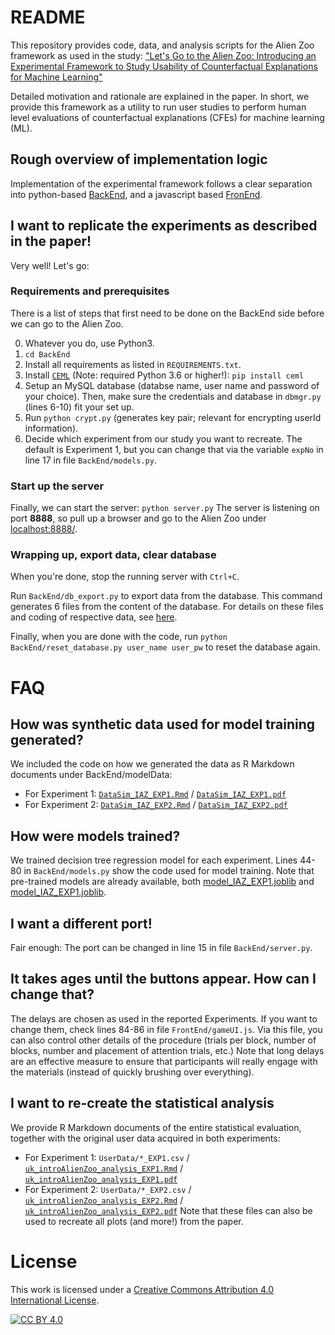 # README

This repository provides code, data, and analysis scripts for the Alien Zoo framework as used in the study:
["Let's Go to the Alien Zoo: Introducing an Experimental Framework to Study Usability of Counterfactual Explanations for Machine Learning"](https://arxiv.org/pdf/2205.03398.pdf)

Detailed motivation and rationale are explained in the paper. In short, we provide this framework as a utility to run user studies to perform human level evaluations of counterfactual explanations (CFEs) for machine learning (ML).

## Rough overview of implementation logic

Implementation of the experimental framework follows a clear separation into python-based [BackEnd](BackEnd/), and a javascript based [FronEnd](FrontEnd/). 

## I want to replicate the experiments as described in the paper!

Very well! Let's go:

### Requirements and prerequisites

There is a list of steps that first need to be done on the BackEnd side before we can go to the Alien Zoo.

0. Whatever you do, use Python3.
1. `cd BackEnd`
2. Install all requirements as listed in `REQUIREMENTS.txt`.
3. Install [`CEML`](https://github.com/andreArtelt/ceml) (Note: required Python 3.6 or higher!):
`pip install ceml`
4. Setup an MySQL database (databse name, user name and password of your choice). Then, make sure the credentials and database in `dbmgr.py` (lines 6-10) fit your set up.
5. Run `python crypt.py` (generates key pair; relevant for encrypting userId information).
6. Decide which experiment from our study you want to recreate. The default is Experiment 1, but you can change that via the variable `expNo` in line 17 in file `BackEnd/models.py`.

### Start up the server

Finally, we can start the server: `python server.py` 
The server is listening on port **8888**, so pull up a browser and go to the Alien Zoo under [localhost:8888/](localhost:8888/).

### Wrapping up, export data, clear database

When you're done, stop the running server with `Ctrl+C`.

Run `BackEnd/db_export.py` to export data from the database. This command generates 6 files from the content of the database. For details on these files and coding of respective data, see [here](???).

Finally, when you are done with the code, run 
`python BackEnd/reset_database.py user_name user_pw`
to reset the database again.

# FAQ
## How was synthetic data used for model training generated?
We included the code on how we generated the data as R Markdown documents under BackEnd/modelData:
* For Experiment 1: [`DataSim_IAZ_EXP1.Rmd`](BackEnd/modelData/DataSim_IAZ_EXP1.Rmd) / [`DataSim_IAZ_EXP1.pdf`](BackEnd/modelData/DataSim_IAZ_EXP1.pdf)
* For Experiment 2: [`DataSim_IAZ_EXP2.Rmd`](BackEnd/modelData/DataSim_IAZ_EXP2.Rmd) / [`DataSim_IAZ_EXP2.pdf`](BackEnd/modelData/DataSim_IAZ_EXP2.pdf)

## How were models trained?
We trained decision tree regression model for each experiment. Lines 44-80 in `BackEnd/models.py` show the code used for model training. Note that pre-trained models are already available, both [model_IAZ_EXP1.joblib](BackEnd/modelData/model_IAZ_EXP1.joblib) and [model_IAZ_EXP1.joblib](BackEnd/modelData/model_IAZ_EXP1.joblib).

## I want a different port!
Fair enough: The port can be changed in line 15 in file `BackEnd/server.py`.

## It takes ages until the buttons appear. How can I change that?
The delays are chosen as used in the reported Experiments. If you want to change them, check lines 84-86 in file `FrontEnd/gameUI.js`. Via this file, you can also control other details of the procedure (trials per block, number of blocks, number and placement of attention trials, etc.)
Note that long delays are an effective measure to ensure that participants will really engage with the materials (instead of quickly brushing over everything).

## I want to re-create the statistical analysis
We provide R Markdown documents of the entire statistical evaluation, together with the original user data acquired in both experiments:
* For Experiment 1: `UserData/*_EXP1.csv` / [`uk_introAlienZoo_analysis_EXP1.Rmd`](StatisticalEvaluation/uk_introAlienZoo_analysis_EXP1.Rmd) / [`uk_introAlienZoo_analysis_EXP1.pdf`](StatisticalEvaluation/uk_introAlienZoo_analysis_EXP1.pdf)
* For Experiment 2: `UserData/*_EXP2.csv` / [`uk_introAlienZoo_analysis_EXP2.Rmd`](StatisticalEvaluation/uk_introAlienZoo_analysis_EXP2.Rmd) / [`uk_introAlienZoo_analysis_EXP2.pdf`](StatisticalEvaluation/uk_introAlienZoo_analysis_EXP2.pdf)
Note that these files can also be used to recreate all plots (and more!) from the paper.

# License

This work is licensed under a
[Creative Commons Attribution 4.0 International License][cc-by].

[![CC BY 4.0][cc-by-image]][cc-by]

[cc-by]: http://creativecommons.org/licenses/by/4.0/
[cc-by-image]: https://i.creativecommons.org/l/by/4.0/88x31.png
[cc-by-shield]: https://img.shields.io/badge/License-CC%20BY%204.0-lightgrey.svg
